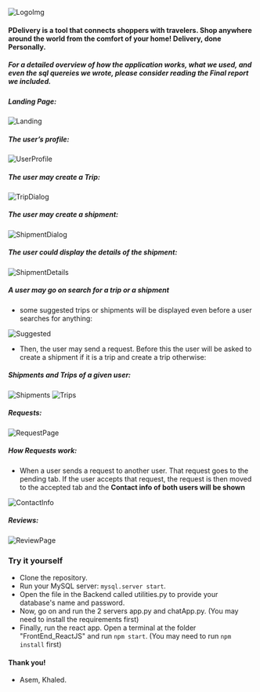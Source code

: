 
![LogoImg](https://github.com/asimokby/PDelivery/blob/master/FrontEnd_ReactJS/src/Imgs/logo-0.png)

#### PDelivery is a tool that connects shoppers with travelers. Shop anywhere around the world from the comfort of your home! Delivery, done Personally.
##### For a detailed overview of how the application works, what we used, and even the sql quereies we wrote, please consider reading the Final report we included.

##### Landing Page: 
![Landing](https://github.com/asimokby/PDelivery/blob/master/screenshots/Screen%20Shot%202020-05-30%20at%2013.43.35.png)

##### The user’s profile:

![UserProfile](https://github.com/asimokby/PDelivery/blob/master/screenshots/Screen%20Shot%202020-05-30%20at%2013.58.02.png)

##### The user may create a Trip:

![TripDialog](https://github.com/asimokby/PDelivery/blob/master/screenshots/Screen%20Shot%202020-05-30%20at%2015.50.49.png)

##### The user may create a shipment:

![ShipmentDialog](https://github.com/asimokby/PDelivery/blob/master/screenshots/Screen%20Shot%202020-05-30%20at%2014.14.34.png)

##### The user could display the details of the shipment:

![ShipmentDetails](https://github.com/asimokby/PDelivery/blob/master/screenshots/Screen%20Shot%202020-05-30%20at%2015.46.13.png)

##### A user may go on search for a trip or a shipment

- some suggested trips or shipments will be displayed even before a user searches for anything:

![Suggested](https://github.com/asimokby/PDelivery/blob/master/screenshots/Screen%20Shot%202020-05-30%20at%2015.55.29.png)


- Then, the user may send a request. Before this the user will be asked to create a shipment if it is a trip and create a trip otherwise:


##### Shipments and Trips of a given user: 

![Shipments](https://github.com/asimokby/PDelivery/blob/master/screenshots/Screen%20Shot%202020-05-30%20at%2015.42.32.png)
![Trips](https://github.com/asimokby/PDelivery/blob/master/screenshots/Screen%20Shot%202020-05-30%20at%2016.06.58.png)

##### Requests: 

![RequestPage](https://github.com/asimokby/PDelivery/blob/master/screenshots/Screen%20Shot%202020-05-30%20at%2016.25.15.png)

##### How Requests work: 
- When a user sends a request to another user. That request goes to the pending tab. If the user accepts that request, the request is then moved to the accepted tab and the **Contact info of both users will be shown**

![ContactInfo](https://github.com/asimokby/PDelivery/blob/master/screenshots/Screen%20Shot%202020-05-30%20at%2016.31.52.png)

##### Reviews:

![ReviewPage](https://github.com/asimokby/PDelivery/blob/master/screenshots/Screen%20Shot%202020-05-30%20at%2016.36.46.png)


### Try it yourself
- Clone the repository. 
- Run your MySQL server: `mysql.server start`. 
- Open the file in the Backend called utilities.py to provide your database's name and password. 
- Now, go on and run the 2 servers app.py and chatApp.py.  (You may need to install the requirements first) 
- Finally, run the react app. Open a terminal at the folder "FrontEnd_ReactJS" and run `npm start`. (You may need to run `npm install` first)


#### Thank you!
- Asem, Khaled.
